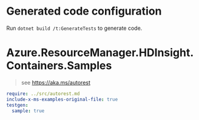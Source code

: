 # Generated code configuration

Run `dotnet build /t:GenerateTests` to generate code.

# Azure.ResourceManager.HDInsight.Containers.Samples

> see https://aka.ms/autorest
``` yaml
require: ../src/autorest.md
include-x-ms-examples-original-file: true
testgen:
  sample: true
```